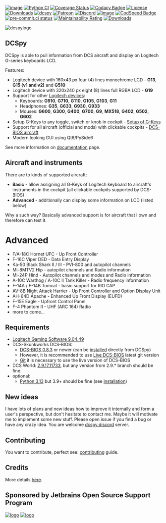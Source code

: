 [![image](https://img.shields.io/badge/pypi-v3.11.22-blue.svg)](https://pypi.org/project/dcspy/)
[![Python CI](https://github.com/emcek/dcspy/actions/workflows/python-ci.yml/badge.svg?branch=master)](https://github.com/emcek/dcspy/actions/workflows/python-ci.yml)
[![Coverage Status](https://coveralls.io/repos/github/emcek/dcspy/badge.svg?branch=master)](https://coveralls.io/github/emcek/dcspy?branch=master)
[![Codacy Badge](https://app.codacy.com/project/badge/Grade/5270a4fc2ba24261a3bfa7361150e8ff)](https://app.codacy.com/gh/emcek/dcspy/dashboard?utm_source=gh&utm_medium=referral&utm_content=&utm_campaign=Badge_grade)
[![License](https://img.shields.io/badge/License-MIT-blue.svg)](./LICENSE.md)
[![Downloads](https://img.shields.io/github/downloads/emcek/dcspy/total?label=Downloads)](https://github.com/emcek/dcspy/releases)
[![dcspy](https://snyk.io/advisor/python/dcspy/badge.svg)](https://snyk.io/advisor/python/dcspy)
[![Patreon](https://img.shields.io/badge/Patreon-donate-ff424d?logo=patreon)](https://www.patreon.com/mplichta)
[![Discord](https://img.shields.io/discord/672486999516774442?label=Discord&logo=discord&logoColor=lightblue)](https://discord.gg/SP5Yjx3)
[![image](https://img.shields.io/badge/python-3.9%20%7C%203.10%20%7C%203.11%20%7C%203.12%20%7C%203.13-blue.svg)](https://github.com/emcek/dcspy)
[![CodSpeed Badge](https://img.shields.io/endpoint?url=https://codspeed.io/badge.json)](https://codspeed.io/emcek/dcspy)
[![pre-commit.ci status](https://results.pre-commit.ci/badge/github/emcek/dcspy/master.svg)](https://results.pre-commit.ci/latest/github/emcek/dcspy/master)
[![Maintainability Rating](https://sonarcloud.io/api/project_badges/measure?project=emcek_dcspy&metric=sqale_rating)](https://sonarcloud.io/dashboard?id=emcek_dcspy)
[![Downloads](https://static.pepy.tech/badge/dcspy)](https://pepy.tech/project/dcspy)

![dcspylogo](https://i.imgur.com/eqqrPB8.jpg)
## DCSpy
DCSpy is able to pull information from DCS aircraft and display on Logitech G-series keyboards LCD.

Features:
* Logitech device with 160x43 px four (4) lines monochrome LCD - **G13**, **G15 (v1 and v2)** and **G510**
* Logitech device with 320x240 px eight (8) lines full RGBA LCD - **G19**
* Support for other [Logitech devices](https://dcspy.readthedocs.io/en/latest/devices/):
  * Keyboards: **G910**, **G710**, **G110**, **G105**, **G103**, **G11**
  * Headphones: **G35**, **G633**, **G930**, **G933**
  * Mouses: **G600**, **G300**, **G400**, **G700**, **G9**, **MX518**, **G402**, **G502**, **G602**
* Setup G-Keys to any toggle, switch or knob in cockpit - [Setup of G-Keys](https://dcspy.readthedocs.io/en/latest/usage/#how-to-setup)
* Support for all aircraft (official and mods) with clickable cockpits - [DCS-BIOS aircraft](https://github.com/DCS-Skunkworks/dcs-bios?tab=readme-ov-file#modules)
* Modern looking GUI using Qt6/PySide6

See more information on [documentation](https://dcspy.readthedocs.io/en/latest/) page.

## Aircraft and instruments
There are to kinds of supported aircraft:
* **Basic** - allow assigning all G-Keys of Logitech keyboard to aircraft's instruments in the cockpit (all clickable cockpits supported by DCS-BIOS)
* **Advanced** - additionally can display some information on LCD (listed below)

Why a such way? Basically advanced support is for aircraft that I own and therefore can test it.

# Advanced
* F/A-18C Hornet UFC - Up Front Controller
* F-16C Viper DED - Data Entry Display
* Ka-50 Black Shark II / III - PVI-800 and autopilot channels
* Mi-8MTV2 Hip - autopilot channels and Radio information
* Mi-24P Hind - Autopilot channels and modes and Radio information
* A-10C Warthog / A-10C II Tank Killer - Radio frequency information
* F-14A / F-14B Tomcat - basic support for RIO CAP
* AV-8B Night Attack Harrier - Up Front Controller and Option Display Unit
* AH-64D Apache - Enhanced Up Front Display (EUFD)
* F-15E Eagle - Upfront Control Panel
* F-4 Phantom II - UHF (ARC 164) Radio
* more to come...

## Requirements
* [Logitech Gaming Software 9.04.49](https://support.logitech.com/software/lgs)
* DCS-Skunkworks DCS-BIOS:
  * [DCS-BIOS 0.8.3](https://github.com/DCS-Skunkworks/dcs-bios/releases/tag/v0.8.3) or newer (can be [installed](https://dcspy.readthedocs.io/en/latest/upgrade/#manual-procedure) directly from DCSpy)
  * However, it is recommended to use [Live DCS-BIOS](https://dcspy.readthedocs.io/en/latest/bios_live/) latest git version
  * [Git](https://git-scm.com/download/win) it is necessary to use the live version of DCS-BIOS
* DCS World: [2.9.17.11733](https://www.digitalcombatsimulator.com/en/news/changelog/stable/2.9.17.11733/), but any version from 2.9.* branch should be fine.
* optional:
  * [Python 3.13](https://www.python.org/downloads/) but 3.9+ should be fine (see [installation](https://dcspy.readthedocs.io/en/latest/install/))

## New ideas
I have lots of plans and new ideas how to improve it internally and form a user's perspective, but don't hesitate to contact me. Maybe it will motivate me to implement some new stuff. Please open issue if you find a bug or have any crazy idea.
You are welcome [dcspy discord](https://discord.gg/SP5Yjx3) server.

## Contributing
You want to contribute, perfect see: [contributing](./CONTRIBUTING.md) guide.

## Credits
More details [here](https://dcspy.readthedocs.io/en/latest/credits/).

## Sponsored by Jetbrains Open Source Support Program
[![logo](https://resources.jetbrains.com/storage/products/company/brand/logos/PyCharm.svg)](https://jb.gg/OpenSourceSupport)
[![logo](https://resources.jetbrains.com/storage/products/company/brand/logos/jb_beam.svg)](https://jb.gg/OpenSourceSupport)
